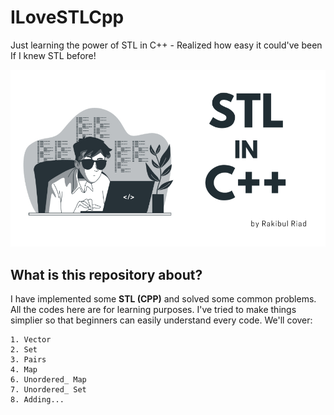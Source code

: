 # ILoveSTLCpp
Just learning the power of STL in C++ - Realized how easy it could've been If I knew STL before!

![Intro Cover STL in CPP](/STL%20CPP.jpg)

## What is this repository about?
I have implemented some **STL (CPP)** and solved some common problems. All the codes here are for learning purposes. I've tried to make things simplier so that beginners can easily understand every code. We'll cover:

    1. Vector
    2. Set
    3. Pairs
    4. Map
    6. Unordered_ Map
    7. Unordered_ Set
    8. Adding...


